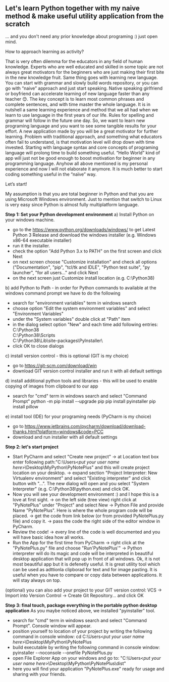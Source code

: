 ## **Let's learn Python together with my naive method & make useful utility application from the scratch**
... and you don't need any prior knowledge about programing :) just open mind.

How to approach learning as activity?

That is very often dilemma for the educators in any field of human knowledge. Experts who are well educated and skilled in some topic are not always great motivators for the beginners who are just making their first bite in the new knowledge fruit.
Same thing goes with learning new language. You can start with grammar and slowly build words repository, or you can go with “naive” approach and just start speaking. Native speaking girlfriend or boyfriend can accelerate learning of new language faster than any teacher 😊. The key concept is to learn most common phrases and complete sentences, and with time master the whole language. It is in nutshell a same learning experience and method that we all had when we learn to use language in the first years of our life. Rules for spelling and grammar will follow in the future one day.
So, we want to learn new programing language and you want to see some tangible results for your effort. A new application made by you will be a great motivator for further learning.
Problem with traditional approach, and something what educators often fail to understand, is that motivation level will drop down with time invested. Starting with language syntax and core concepts of programing language will prolong time to build something useful. “Hello World” kind of app will just not be good enough to boost motivation for beginner in any programming language.
Anyhow all above mentioned is my personal experience and now I will not elaborate it anymore. It is much better to start coding something useful in the “naïve” way.

Let’s start!

My assumption is that you are total beginner in Python and that you are using Microsoft Windows environment. Just to mention that switch to Linux is very easy since Python is almost fully multiplatform language.

**Step 1: Set your Python development environment**
a) Install Python on your windows machine.
- go to the https://www.python.org/downloads/windows/ to get Latest Python 3 Release and download the windows installer (e.g. Windows x86-64 executable installer)
- run it the installer.
- check the option "Add Python 3.x to PATH" on the first screen and click Next
- on next screen choose "Customize installation" and check all options ("Documentation", "pip", "tcl/tk and IDLE", "Python test suite", "py launcher", "for all users..." and click Next
- on the next screen just Customize install location (e.g. C:\Python38)

b) add Python to Path - in order for Python commands to available at the windows command prompt we have to do the following
- search for "environment variables" term in windows search
- choose option "Edit the system environment variables" and select "Environment Variables"
- under the "System variables" double click at "Path" item
- in the dialog select option "New" and each time add following entries:
            C:\Python38\
            C:\Python38\Scripts\
            C:\Python38\Lib\site-packages\PyInstaller\
- click OK to close dialogs


c) install version control - this is optional (GIT is my choice)
- go to https://git-scm.com/download/win
- download GIT version control installer and run it with all default settings

d) install additional python tools and libraries - this will be used to enable copying of images from clipboard to our app
- search for "cmd" term in windows search and select "Command Prompt"
python -m pip install --upgrade pip
pip install pyinstaller
pip install pillow

e) install tool (IDE) for your programing needs (PyCharm is my choice)
- go to https://www.jetbrains.com/pycharm/download/download-thanks.html?platform=windows&code=PCC
- download and run installer with all default settings


**Step 2: let's start project**
- Start PyCharm and select "Create new project"
    -> at Location text box enter following path:"C:\Users\<*put your user name here*>\Desktop\MyPython\PyNotePlus" and this will create project location on your desktop.
    -> expand section "Project Interpreter: New Virtualenv environment" and select "Existing interpreter" and click button with "...". The new dialog will open and you select "System Interpreter" (e.g. C:\Python38\python.exe) and click OK.
- Now you will see your development environment :) and I hope this is a love at first sight.
    -> on the left side (tree view) right click at "PyNotePlus" under "Project" and select New -> Python File and provide Name "PyNotePlus". Here is where the whole program code will be placed.
    -> get the code from link below (or from provided PyNotePlus.py file) and copy it.
    -> pass the code the right side of the editor window in PyCharm.
- Review the code!
    -> every line of the code is well documented and you will have basic idea how all works.
- Run the App for the first time from PyCharm
    -> right click at the "PyNotePlus.py" file and choose "Run'PyNotePlus'"
    -> Python interpreter will do its magic and code will be interpreted in beautiful desktop application that will pop up in front of all windows. Ok, it is not most beautiful app but it is defenetly useful. It is great utility tool which can be used as adttionla clipborad for text and for image pasting. It is useful when you have to compare or copy data between applications. It will stay always on top.

(optional) you can also add your project to your GIT version control: VCS -> Import into Version Control -> Create Git Repository... and click OK

**Step 3: final touch, package everything in the portable python desktop application**
As you maybe noticed above, we installed "pyinstaller" tool.
- search for "cmd" term in windows search and select "Command Prompt". Console window will appear.
- position yourself to location of your project by writing the following command in console window:
    cd C:\Users\<*put your user name here*>\Desktop\MyPython\PyNotePlus
- build executable by writing the following command in console window:
    pyinstaller --noconsole --onefile PyNotePlus.py
- open File Explorer App on your windows and go to: "C:\Users\<*put your user name here*>\Desktop\MyPython\PyNotePlus\dist"
- here you will find your application "PyNotePlus.exe" ready for usage and sharing with your friends.



